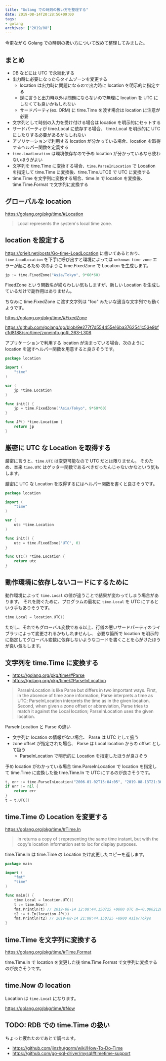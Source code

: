 ```yaml
---
title: "Golang での時刻の扱い方を整理する"
date: 2019-08-14T20:28:56+09:00
tags:
- golang
archives: ["2019/08"]
---
```


今更ながら Golang での時刻の扱い方について改めて整理してみました。

## まとめ

* DB などには UTC で永続化する
* 出力時に必要になったらタイムゾーンを変更する
  * location は出力時に問題になるので出力時に location を明示的に指定する
  * 逆に言うと出力時以外は問題にならないので無理に location を UTC にしなくても良いかもしれない
  * サードパーティ(ex. ORM) に time.Time を渡す場合は location に注意が必要
* 文字列として時刻の入力を受け付ける場合は location を明示的にセットする
* サードパーティが time.Local に依存する場合、 time.Local を明示的に UTC にしたりする必要があるかもしれない
* アプリケーションで利用する location が分かっている場合、location を取得するヘルパー関数を定義する
* `time.LoadLocation` は環境依存なので予め location が分かっているなら使わないほうがよい
* 文字列を time.Time に変換する場合、`time.ParseInLocation` で Location を指定して time.Time に変換後、time.Time.UTC() で UTC に変換する
* time.Time を文字列に変換する場合、time.In で location を変換後、time.Time.Format で文字列に変換する

## グローバルな location

https://golang.org/pkg/time/#Location

> Local represents the system's local time zone.

## location を設定する

https://crieit.net/posts/Go-time-LoadLocation に書いてあるとおり、
`time.LoadLocation` を下手に呼び出すと環境によっては `unknown time zone` エラーが起こるため
次のように time.FixedZone で Location を生成します。

```go
jp := time.FixedZone("Asia/Tokyo", 9*60*60)
```

FixedZone という関数名が紛らわしい気もしますが、新しい Location を生成しているだけで副作用はありません。

ちなみに time.FixedZone に渡す文字列は "foo" みたいな適当な文字列でも動くようです。

https://golang.org/pkg/time/#FixedZone

https://github.com/golang/go/blob/9e277f7d554455e16ba3762541c53e9bfc1d8188/src/time/zoneinfo.go#L263-L308

アプリケーションで利用する location が決まっている場合、次のように location を返すヘルパー関数を用意すると良さそうです。

```go
package location

import (
	"time"
)

var (
	jp *time.Location
)

func init() {
	jp = time.FixedZone("Asia/Tokyo", 9*60*60)
}

func JP() *time.Location {
	return jp
}
```

## 厳密に UTC な Location を取得する

厳密に言うと、`time.UTC` は変更可能なので UTC だとは限りません。
そのため、本来 `time.UTC` はゲッター関数であるべきだったんじゃないかなという気もします。

厳密に UTC な Location を取得するにはヘルパー関数を書くと良さそうです。

```go
package location

import (
	"time"
)

var (
	utc *time.Location
)

func init() {
	utc = time.FixedZone("UTC", 0)
}

func UTC() *time.Location {
	return utc
}
```

## 動作環境に依存しないコードにするために

動作環境によって `time.Local` の値が違うことで結果が変わってしまう場合があります。
それを防ぐために、プログラムの最初に `time.Local` を UTC にするという手もありそうです。

```go
time.Local = location.UTC()
```

ただし、それでもグローバル変数である以上、行儀の悪いサードパーティのライブラリによって変更されるかもしれませんし、
必要な箇所で location を明示的に指定してグローバル変数に依存しないようなコードを書くことを心がけたほうが良い気もします。

## 文字列を time.Time に変換する

* https://golang.org/pkg/time/#Parse
* https://golang.org/pkg/time/#ParseInLocation

> ParseInLocation is like Parse but differs in two important ways.
> First, in the absence of time zone information, Parse interprets a time as UTC;
> ParseInLocation interprets the time as in the given location.
> Second, when given a zone offset or abbreviation, Parse tries to match it against the Local location;
> ParseInLocation uses the given location.

ParseInLocation と Parse の違い

* 文字列に location の情報がない場合、 Parse は UTC として扱う
* zone offset が指定された場合、 Parse は Local location からの offset として扱う
  * ParseInLocation で明示的に Location を指定したほうが良さそう

予め location がわかっている場合 time.ParseInLocation で location を指定して time.Time に変換した後 time.Time.In で UTC にするのが良さそうです。

```go
t, err := time.ParseInLocation("2006-01-02T15:04:05", "2019-08-13T21:30:00", jp)
if err != nil {
	return err
}
t = t.UTC()
```

## time.Time の Location を変更する

https://golang.org/pkg/time/#Time.In

> In returns a copy of t representing the same time instant,
> but with the copy's location information set to loc for display purposes.

time.Time.In は time.Time の Location だけ変更したコピーを返します。

```go
package main

import (
	"fmt"
	"time"
)

func main() {
	time.Local = location.UTC()
	t := time.Now()
	fmt.Println(t) // 2019-08-14 12:08:44.150725 +0000 UTC m=+0.000212031
	t2 := t.In(location.JP())
	fmt.Println(t2) // 2019-08-14 21:08:44.150725 +0900 Asia/Tokyo
}
```

## time.Time を文字列に変換する

https://golang.org/pkg/time/#Time.Format

time.Time.In で location を変更した後 time.Time.Format で文字列に変換するのが良さそうです。

## time.Now の location

Location は `time.Local` になります。

https://golang.org/pkg/time/#Now

## TODO: RDB での time.Time の扱い

ちょっと疲れたのであとで調べます。

* https://github.com/jinzhu/gorm/wiki/How-To-Do-Time
* https://github.com/go-sql-driver/mysql#timetime-support
